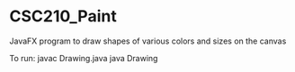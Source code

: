 # CSC210_Paint
JavaFX program to draw shapes of various colors and sizes on the canvas

To run:
javac Drawing.java
java Drawing

